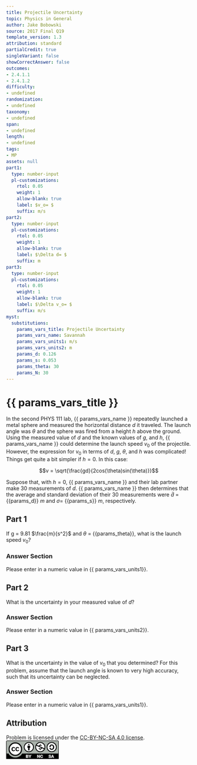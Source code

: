 ```yaml
---
title: Projectile Uncertainty
topic: Physics in General
author: Jake Bobowski
source: 2017 Final Q19
template_version: 1.3
attribution: standard
partialCredit: true
singleVariant: false
showCorrectAnswer: false
outcomes:
- 2.4.1.1
- 2.4.1.2
difficulty:
- undefined
randomization:
- undefined
taxonomy:
- undefined
span:
- undefined
length:
- undefined
tags:
- MP
assets: null
part1:
  type: number-input
  pl-customizations:
    rtol: 0.05
    weight: 1
    allow-blank: true
    label: $v_o= $
    suffix: m/s
part2:
  type: number-input
  pl-customizations:
    rtol: 0.05
    weight: 1
    allow-blank: true
    label: $\Delta d= $
    suffix: m
part3:
  type: number-input
  pl-customizations:
    rtol: 0.05
    weight: 1
    allow-blank: true
    label: $\Delta v_o= $
    suffix: m/s
myst:
  substitutions:
    params_vars_title: Projectile Uncertainty
    params_vars_name: Savannah
    params_vars_units1: m/s
    params_vars_units2: m
    params_d: 0.126
    params_s: 0.053
    params_theta: 30
    params_N: 30
---
```

# {{ params_vars_title }}
In the second PHYS 111 lab, {{ params_vars_name }} repeatedly launched a metal sphere and measured the horizontal distance $d$ it traveled.
The launch angle was $\theta$ and the sphere was fired from a height $h$ above the ground.
Using the measured value of $d$ and the known values of $g$, and $h$, {{ params_vars_name }} could determine the launch speed $v_0$ of the projectile.
However, the expression for $v_0$ in terms of $d$, $g$, $\theta$, and $h$ was complicated!
Things get quite a bit simpler if $h = 0$.
In this case:

$$v = \sqrt{\frac{gd}{2cos(\theta)sin(\theta)}}$$

Suppose that, with $h = 0$, {{ params_vars_name }} and their lab partner make 30 measurements of $d$.
{{ params_vars_name }} then determines that the average and standard deviation of their 30 measurements were $\bar{d}$ = {{params_d}} $m$
and $\sigma$= {{params_s}} $m$, respectively.

## Part 1

If g = 9.81 $\frac{m}{s^2}$ and $\theta$ = {{params_theta}}, what is the launch speed $v_0$?

### Answer Section

Please enter in a numeric value in {{ params_vars_units1}}.

## Part 2

What is the uncertainty in your measured value of $d$?

### Answer Section

Please enter in a numeric value in {{ params_vars_units2}}.

## Part 3

What is the uncertainty in the value of $v_0$ that you determined? For this problem, assume that the launch angle is known to very high accuracy, such that its uncertainty can be neglected.

### Answer Section

Please enter in a numeric value in {{ params_vars_units1}}.

## Attribution

Problem is licensed under the [CC-BY-NC-SA 4.0 license](https://creativecommons.org/licenses/by-nc-sa/4.0/).<br> ![The Creative Commons 4.0 license requiring attribution-BY, non-commercial-NC, and share-alike-SA license.](https://raw.githubusercontent.com/firasm/bits/master/by-nc-sa.png)